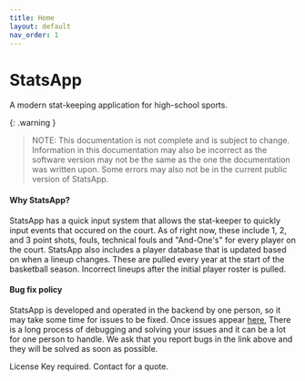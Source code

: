 ```yaml
---
title: Home
layout: default
nav_order: 1
---
```


# StatsApp
A modern stat-keeping application for high-school sports. 

{: .warning }
> NOTE: This documentation is not complete and is subject to change. Information in this documentation may also be incorrect as the software version may not be the same as the one the documentation was written upon. Some errors may also not be in the current public version of StatsApp.


#### Why StatsApp?
StatsApp has a quick input system that allows the stat-keeper to quickly input events that occured on the court. As of right now, these include 1, 2, and 3 point shots, fouls, technical fouls and "And-One's" for every player on the court. 
StatsApp also includes a player database that is updated based on when a lineup changes. These are pulled every year at the start of the basketball season. Incorrect lineups after the initial player roster is pulled.

#### Bug fix policy
StatsApp is developed and operated in the backend by one person, so it may take some time for issues to be fixed. Once issues appear [here](https://github.com/DiamondPG/StatsApp/issues), There is a long process of debugging and solving your issues and it can be a lot for one person to handle. We ask that you report bugs in the link above and they will be solved as soon as possible.


License Key required. Contact for a quote.
